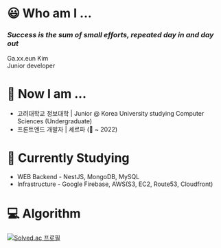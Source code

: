 # 😃 Who am I ...
### ***Success is the sum of small efforts, repeated day in and day out***  
Ga.xx.eun Kim  
Junior developer

# 🎒 Now I am ...
- 고려대학교 정보대학 | Junior @ Korea University studying Computer Sciences (Undergraduate)
- 프론트엔드 개발자 | 셰르파 (🚩 ~ 2022)

# 📖 Currently Studying
- WEB Backend - NestJS, MongoDB, MySQL
- Infrastructure - Google Firebase, AWS(S3, EC2, Route53, Cloudfront)

# 💻 Algorithm
[![Solved.ac
프로필](http://mazassumnida.wtf/api/v2/generate_badge?boj=gaeun_020506)](https://solved.ac/gaeun_020506)

